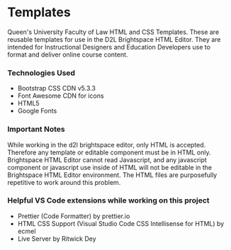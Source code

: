 # Templates

Queen's University Faculty of Law HTML and CSS Templates.
These are reusable templates for use in the D2L Brightspace HTML Editor. They are intended for Instructional Designers and Education Developers use to format and deliver online course content.

### Technologies Used

- Bootstrap CSS CDN v5.3.3
- Font Awesome CDN for icons
- HTML5
- Google Fonts

### Important Notes

While working in the d2l brightspace editor, only HTML is accepted. Therefore any template or editable component must be in HTML only. Brightspace HTML Editor cannot read Javascript, and any javascript component or javascript use inside of HTML will not be editable in the Brightspace HTML Editor environment. The HTML files are purposefully repetitive to work around this problem.

### Helpful VS Code extensions while working on this project

- Prettier (Code Formatter) by prettier.io
- HTML CSS Support (Visual Studio Code CSS Intellisense for HTML) by ecmel
- Live Server by Ritwick Dey

